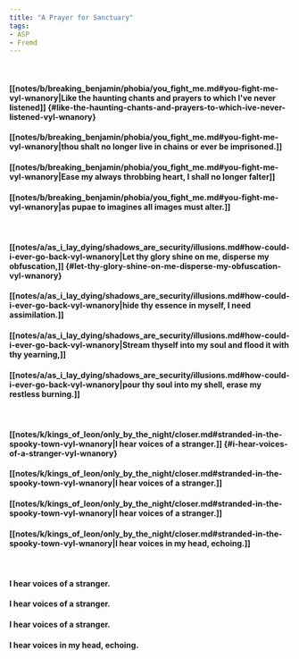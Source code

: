 ```yaml
---
title: "A Prayer for Sanctuary"
tags:
- ASP
- Fremd
---
```

&nbsp;
#### [[notes/b/breaking_benjamin/phobia/you_fight_me.md#you-fight-me-vyl-wnanory|Like the haunting chants and prayers to which I've never listened]] {#like-the-haunting-chants-and-prayers-to-which-ive-never-listened-vyl-wnanory}
#### [[notes/b/breaking_benjamin/phobia/you_fight_me.md#you-fight-me-vyl-wnanory|thou shalt no longer live in chains or ever be imprisoned.]]
#### [[notes/b/breaking_benjamin/phobia/you_fight_me.md#you-fight-me-vyl-wnanory|Ease my always throbbing heart, I shall no longer falter]]
#### [[notes/b/breaking_benjamin/phobia/you_fight_me.md#you-fight-me-vyl-wnanory|as pupae to imagines all images must alter.]]
&nbsp;
#### [[notes/a/as_i_lay_dying/shadows_are_security/illusions.md#how-could-i-ever-go-back-vyl-wnanory|Let thy glory shine on me, disperse my obfuscation,]] {#let-thy-glory-shine-on-me-disperse-my-obfuscation-vyl-wnanory}
#### [[notes/a/as_i_lay_dying/shadows_are_security/illusions.md#how-could-i-ever-go-back-vyl-wnanory|hide thy essence in myself, I need assimilation.]]
#### [[notes/a/as_i_lay_dying/shadows_are_security/illusions.md#how-could-i-ever-go-back-vyl-wnanory|Stream thyself into my soul and flood it with thy yearning,]]
#### [[notes/a/as_i_lay_dying/shadows_are_security/illusions.md#how-could-i-ever-go-back-vyl-wnanory|pour thy soul into my shell, erase my restless burning.]]
&nbsp;
#### [[notes/k/kings_of_leon/only_by_the_night/closer.md#stranded-in-the-spooky-town-vyl-wnanory|I hear voices of a stranger.]] {#i-hear-voices-of-a-stranger-vyl-wnanory}
#### [[notes/k/kings_of_leon/only_by_the_night/closer.md#stranded-in-the-spooky-town-vyl-wnanory|I hear voices of a stranger.]]
#### [[notes/k/kings_of_leon/only_by_the_night/closer.md#stranded-in-the-spooky-town-vyl-wnanory|I hear voices of a stranger.]]
#### [[notes/k/kings_of_leon/only_by_the_night/closer.md#stranded-in-the-spooky-town-vyl-wnanory|I hear voices in my head, echoing.]]
&nbsp;
#### I hear voices of a stranger.
#### I hear voices of a stranger.
#### I hear voices of a stranger.
#### I hear voices in my head, echoing.
